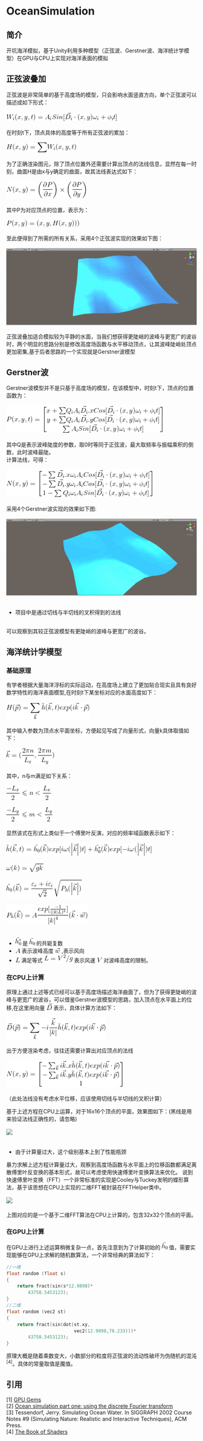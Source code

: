 # OceanSimulation
## 简介
开坑海洋模拟，基于Unity利用多种模型（正弦波、Gerstner波、海洋统计学模型）在GPU与CPU上实现对海洋表面的模拟
## 正弦波叠加  
正弦波是非常简单的基于高度场的模型，只会影响水面竖直方向，单个正弦波可以描述成如下形式：<br><br>
![](/Formula/SinesW.gif)<br><br>
在时刻t下，顶点具体的高度等于所有正弦波的累加：<br><br>
![](/Formula/SinesH.gif)<br><br>
为了正确渲染图元，除了顶点位置外还需要计算出顶点的法线信息，显然在每一时刻，曲面H是由x与y确定的曲面，故其法线表达式如下：<br><br>
![](/Formula/SinesN.gif)<br><br>
其中P为对应顶点的位置，表示为：<br><br>
![](/Formula/SinesP.gif)<br><br>
至此便得到了所需的所有关系，采用4个正弦波实现的效果如下图：<br><br>
![](/Gif/Sines.gif)<br><br>
正弦波叠加适合模拟较为平静的水面，当我们想获得更陡峭的波峰与更宽广的波谷时，两个明显的思路分别是修改高度场函数与水平移动顶点，让其波峰陡峭处顶点更加密集,基于后者思路的一个实现就是Gerstner波模型

## Gerstner波
Gerstner波模型并不是只基于高度场的模型，在该模型中，时刻t下，顶点的位置函数为：<br><br>
![](/Formula/GerstnerP.gif)<br><br>
其中Q是表示波峰陡度的参数，取0时等同于正弦波，最大取频率与振幅乘积的倒数，此时波峰最陡。<br>
计算法线，可得：<br><br>
![](/Formula/GerstnerN.gif)<br><br>
采用4个Gerstner波实现的效果如下图:<br><br>
![](/Gif/Gerstner.gif)<br><br>
* 项目中是通过切线与半切线的叉积得到的法线<br>
##
可以观察到其较正弦波模型有更陡峭的波峰与更宽广的波谷。
## 海洋统计学模型
### 基础原理
有学者根据大量海洋浮标的实际运动，在高度场上建立了更加贴合现实且具有良好数学特性的海洋表面模型,在时刻t下某坐标对应的水面高度如下：<br><br>
![](/Formula/DFTH.gif)<br><br>
其中输入参数为顶点水平面坐标，方便起见写成了向量形式，向量k具体取值如下：<br><br>
![](/Formula/DFTK.gif)<br><br>
其中，n与m满足如下关系：<br><br>
![](/Formula/DFTn.gif)<br><br>
![](/Formula/DFTm.gif)<br><br>
显然该式在形式上类似于一个傅里叶反演，对应的频率域函数表示如下：<br><br>
![](/Formula/DFTht.gif)<br><br>
![](/Formula/DFTw.gif)<br><br>
![](/Formula/DFTht0.gif)<br><br>
![](/Formula/DFTPh.gif)<br><br>
* ![](/Formula/tildeh0x.gif) 是 ![](/Formula/tildeh0.gif) 的共轭复数
* ![](/Formula/A.gif) 表示波峰高度 ![](/Formula/VecW.gif) ,表示风向
* ![](/Formula/L.gif) 满足等式 ![](/Formula/DFTL.gif) 表示风速 ![](/Formula/V.gif) 对波峰高度的限制。

### 在CPU上计算
原理上通过上述等式已经可以基于高度场描述海洋曲面了，但为了获得更陡峭的波峰与更宽广的波谷，可以借鉴Gerstner波模型的思路，加入顶点在水平面上的位移,在这里用向量 ![](/Formula/VecD.gif) 表示，具体计算方法如下：<br><br>
![](/Formula/DFTD.gif)<br><br>
出于方便渲染考虑，往往还需要计算出对应顶点的法线<br><br>
![](/Formula/DFTNor.gif)<br><br>
（此处法线没有考虑水平位移，应该使用切线与半切线的叉积计算）


基于上述方程在CPU上运算，对于16x16个顶点的平面，效果图如下：(黑线是用来验证法线正确性的，请忽略)<br><br>
![](/Gif/DFT.gif)<br><br>
* 由于计算量过大，这个级别基本上到了性能瓶颈

暴力求解上述方程计算量过大，观察到高度场函数与水平面上的位移函数都满足离散傅里叶反变换的基本形式，故可以考虑使用快速傅里叶变换算法来优化。
说到快速傅里叶变换（FFT）一个非常标准的实现是Cooley与Tuckey发明的蝶形算法，基于该思想在CPU上实现的二维FFT被封装在FFTHelper类中。<br><br>
![](/Gif/FFT.gif)<br><br>
上图对应的是一个基于二维FFT算法在CPU上计算的，包含32x32个顶点的平面。

### 在GPU上计算
在GPU上进行上述运算稍微复杂一点，首先注意到为了计算初始的 ![](/Formula/tildeh0.gif) 值，需要实现能够在GPU上求解的随机数算法，一个非常经典的算法如下：<br>
```c
//一维
float random (float s)
{
    return fract(sin(s*12.9898)*
        43758.5453123);
}
//二维
float random (vec2 st) 
{
    return fract(sin(dot(st.xy,
                         vec2(12.9898,78.233)))*
        43758.5453123);
}
```
原理大概是随着乘数变大，小数部分的粒度将正弦波的流动性破坏为伪随机的混沌<sup>[4]</sup>。具体的常量取值是魔值。
## 引用
[1] [GPU Gems](https://developer.nvidia.com/gpugems/GPUGems/gpugems_ch01.html) <br>
[2] [Ocean simulation part one: using the discrete Fourier transform](https://www.keithlantz.net/2011/10/ocean-simulation-part-one-using-the-discrete-fourier-transform/) <br>
[3] Tessendorf, Jerry. Simulating Ocean Water. In SIGGRAPH 2002 Course Notes #9 (Simulating Nature: Realistic and Interactive Techniques), ACM Press. <br>
[4] [The Book of Shaders](https://thebookofshaders.com/)
